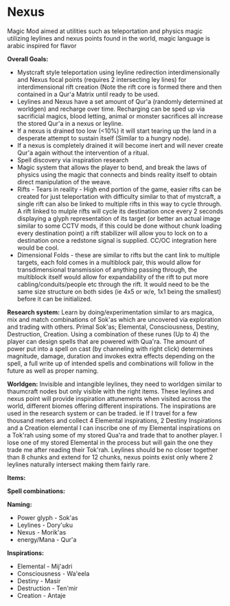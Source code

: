 # Nexus
Magic Mod aimed at utilities such as teleportation and physics magic utilizing leylines and nexus points found in the world, 
magic language is arabic inspired for flavor

<b>Overall Goals:</b>
* Mystcraft style teleportation using leyline redirection interdimensionally and Nexus focal points (requires 2 intersecting ley lines) for interdimensional rift creation (Note the rift core is formed there and then contained in a Qur'a Matrix until ready to be used. 
* Leylines and Nexus have a set amount of Qur'a (randomly determined at worldgen) and recharge over time. Recharging can be sped up via sacrificial magics, blood letting, animal or monster sacrifices all increase the stored Qur'a in a nexus or leyline. 
*  If a nexus is drained too low (<10%) it will start tearing up the land in a desperate attempt to sustain itself (Similar to a hungry node). 
* If a nexus is completely drained it will become inert and will never create Qur'a again without the intervention of a ritual.
* Spell discovery via inspiration research
* Magic system that allows the player to bend, and break the laws of physics using the magic that connects and binds reality 
itself to obtain direct manipulation of the weave. 
* Rifts - Tears in reality - High end portion of the game, easier rifts can be created for just teleportation with difficulty
similar to that of mystcraft, a single rift can also be linked to multiple rifts in this way to cycle through. A rift linked
to mulple rifts will cycle its destination once every 2 seconds displaying a glyph representation of its target (or better 
an actual image similar to some CCTV mods, if this could be done without chunk loading every destination point) a rift 
stabilizer will allow you to lock on to a destination once a redstone signal is supplied. CC/OC integration here would 
be cool.
* Dimensional Folds - these are similar to rifts but the cant link to multiple targets, each fold comes in a multiblock pair, this would allow for transdimensional transmission of anything passing through, the multiblock itself would allow for expandability of the rift to put more cabling/conduits/people etc through the rift. It would need to be the same size structure on both sides (ie 4x5 or w/e, 1x1 being the smallest) before it can be initialized. 

<b>Research system:</b>
Learn by doing/experimentation similar to ars magica, mix and match combinations of Sok'as which are uncovered via 
exploration and trading with others. Primal Sok'as; Elemental, Consciousness, Destiny, Destruction, Creation. Using a 
combination of these runes (Up to 4) the player can design spells that are powered with Qua'ra. The amount of power put 
into a spell on cast (by channeling with right click) determines magnitude, damage, duration and invokes extra effects
depending on the spell, a full write up of intended spells and combinations will follow in the future as well as proper 
naming.

<b>Worldgen:</b>
Invisible and intangible leylines, they need to worldgen similar to thaumcraft nodes but only visible with the right items. These leylines and nexus point will provide inspiration attunements when visited across the world, different biomes offering 
different inspirations. The inspirations are used in the research system or can be traded. ie If I travel for a few 
thousand meters and collect 4 Elemental inspirations, 2 Destiny Inspirations and a Creation elemental I can inscribe 
one of my Elemental inspirations on a Tok'rah using some of my stored Qua'ra and trade that to another player. I lose 
one of my stored Elemental in the process but will gain the one they trade me after reading their Tok'rah.
Leylines should be no closer together than 8 chunks and extend for 12 chunks, nexus points exist only where 2 leylines naturally intersect making them fairly rare.

<b>Items:</b>

<b>Spell combinations:</b>


<b>Naming:</b> 
* Power glyph - Sok'as
* Leylines - Dory'uku
* Nexus - Morik'as
* energy/Mana - Qur'a


<b>Inspirations:</b> 
* Elemental - Mij'adri
* Consciousness - Wa'eela
* Destiny - Masir
* Destruction - Ten'mir
* Creation - Antaje
